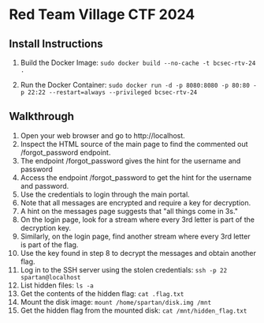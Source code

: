 # Red Team Village CTF 2024

## Install Instructions
1. Build the Docker Image:
`sudo docker build --no-cache -t bcsec-rtv-24 .`

2. Run the Docker Container:
`sudo docker run -d -p 8080:8080 -p 80:80 -p 22:22 --restart=always --privileged bcsec-rtv-24`

## Walkthrough
1. Open your web browser and go to http://localhost.
2. Inspect the HTML source of the main page to find the commented out /forgot_password endpoint.
3. The endpoint /forgot_password gives the hint for the username and password
4. Access the endpoint /forgot_password to get the hint for the username and password.
5. Use the credentials to login through the main portal.
6. Note that all messages are encrypted and require a key for decryption.
7. A hint on the messages page suggests that "all things come in 3s."
8. On the login page, look for a stream where every 3rd letter is part of the decryption key.
9. Similarly, on the login page, find another stream where every 3rd letter is part of the flag.
10. Use the key found in step 8 to decrypt the messages and obtain another flag.
11. Log in to the SSH server using the stolen credentials: `ssh -p 22 spartan@localhost`
12. List hidden files: `ls -a`
13. Get the contents of the hidden flag: `cat .flag.txt`
14. Mount the disk image: `mount /home/spartan/disk.img /mnt`
15. Get the hidden flag from the mounted disk: `cat /mnt/hidden_flag.txt`
